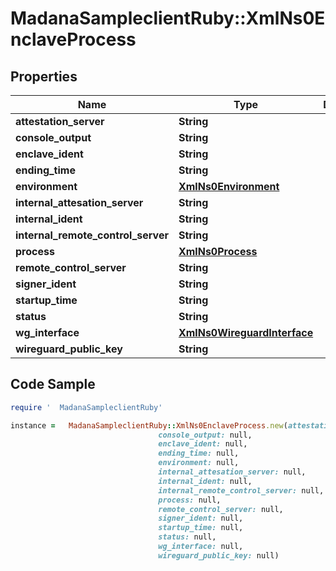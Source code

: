 #   MadanaSampleclientRuby::XmlNs0EnclaveProcess

## Properties

Name | Type | Description | Notes
------------ | ------------- | ------------- | -------------
**attestation_server** | **String** |  | [optional] 
**console_output** | **String** |  | [optional] 
**enclave_ident** | **String** |  | [optional] 
**ending_time** | **String** |  | [optional] 
**environment** | [**XmlNs0Environment**](XmlNs0Environment.md) |  | [optional] 
**internal_attesation_server** | **String** |  | [optional] 
**internal_ident** | **String** |  | [optional] 
**internal_remote_control_server** | **String** |  | [optional] 
**process** | [**XmlNs0Process**](XmlNs0Process.md) |  | [optional] 
**remote_control_server** | **String** |  | [optional] 
**signer_ident** | **String** |  | [optional] 
**startup_time** | **String** |  | [optional] 
**status** | **String** |  | [optional] 
**wg_interface** | [**XmlNs0WireguardInterface**](XmlNs0WireguardInterface.md) |  | [optional] 
**wireguard_public_key** | **String** |  | [optional] 

## Code Sample

```ruby
require '  MadanaSampleclientRuby'

instance =   MadanaSampleclientRuby::XmlNs0EnclaveProcess.new(attestation_server: null,
                                 console_output: null,
                                 enclave_ident: null,
                                 ending_time: null,
                                 environment: null,
                                 internal_attesation_server: null,
                                 internal_ident: null,
                                 internal_remote_control_server: null,
                                 process: null,
                                 remote_control_server: null,
                                 signer_ident: null,
                                 startup_time: null,
                                 status: null,
                                 wg_interface: null,
                                 wireguard_public_key: null)
```


